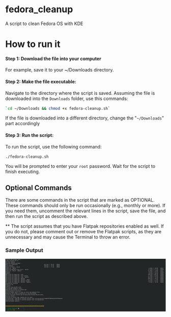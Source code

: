 # fedora_cleanup
A script to clean Fedora OS with KDE 

# How to run it

#### Step 1: Download the file into your computer 
For example, save it to your ~/Downloads directory.

#### Step 2: Make the file executable: 
Navigate to the directory where the script is saved. 
Assuming the file is downloaded into the `Downloads` folder, use this commands:
```bash
`cd ~/Downloads && chmod +x fedora-cleanup.sh`
```

If the file is downloaded into a different directory, change the "`~/Downloads`" part accordingly 

#### Step 3: Run the script:
To run the script, use the following command:
```bash 
./fedora-cleanup.sh
```

You will be prompted to enter your `root` password. Wait for the script to finish executing.

## Optional Commands

There are some commands in the script that are marked as OPTIONAL. These commands should only be run occasionally 
(e.g., monthly or more). If you need them, uncomment the relevant lines in the script, save the file, and then run the script 
as described above.

** The script assumes that you have Flatpak repositories enabled as well. If you do not, please comment out or remove the 
Flatpak scripts, as they are unnecessary and may cause the Terminal to throw an error.

### Sample Output
![Sample Output](images/sample_output.png)